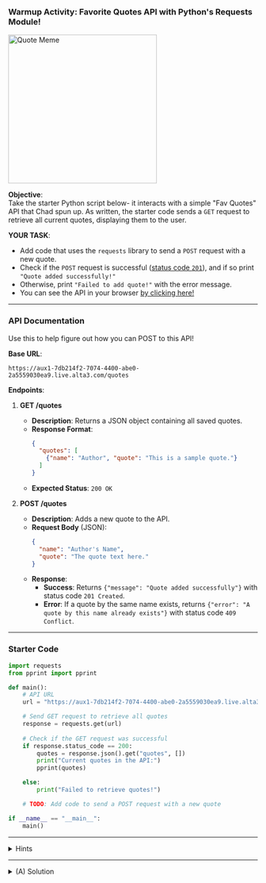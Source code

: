 ### Warmup Activity: Favorite Quotes API with Python's Requests Module!

<img src="https://project-static-assets.s3.amazonaws.com/APISpreadsheets/APIMemes/DragonForChristmas.jpeg" alt="Quote Meme" width="300"/>

**Objective**:  
Take the starter Python script below- it interacts with a simple "Fav Quotes" API that Chad spun up. As written, the starter code sends a `GET` request to retrieve all current quotes, displaying them to the user.  

**YOUR TASK**: 
- Add code that uses the `requests` library to send a `POST` request with a new quote.
- Check if the `POST` request is successful ([status code `201`](https://httpstatusdogs.com/201-created)), and if so print `"Quote added successfully!"`
- Otherwise, print `"Failed to add quote!"` with the error message.
- You can see the API in your browser [by clicking here!](https://aux1-7db214f2-7074-4400-abe0-2a5559030ea9.live.alta3.com/quotes)

---

### API Documentation

Use this to help figure out how you can POST to this API!

**Base URL**:  
```
https://aux1-7db214f2-7074-4400-abe0-2a5559030ea9.live.alta3.com/quotes
```

**Endpoints**:

1. **GET /quotes**
   - **Description**: Returns a JSON object containing all saved quotes.
   - **Response Format**:
     ```json
     {
       "quotes": [
         {"name": "Author", "quote": "This is a sample quote."}
       ]
     }
     ```
   - **Expected Status**: `200 OK`

2. **POST /quotes**
   - **Description**: Adds a new quote to the API.
   - **Request Body** (JSON):
     ```json
     {
       "name": "Author's Name",
       "quote": "The quote text here."
     }
     ```
   - **Response**:
     - **Success**: Returns `{"message": "Quote added successfully"}` with status code `201 Created`.
     - **Error**: If a quote by the same name exists, returns `{"error": "A quote by this name already exists"}` with status code `409 Conflict`.

---

### Starter Code

```python
import requests
from pprint import pprint

def main():
    # API URL
    url = "https://aux1-7db214f2-7074-4400-abe0-2a5559030ea9.live.alta3.com/quotes"

    # Send GET request to retrieve all quotes
    response = requests.get(url)
    
    # Check if the GET request was successful
    if response.status_code == 200:
        quotes = response.json().get("quotes", [])
        print("Current quotes in the API:")
        pprint(quotes)

    else:
        print("Failed to retrieve quotes!")

    # TODO: Add code to send a POST request with a new quote

if __name__ == "__main__":
    main()
```

---

<details>
<summary>Hints</summary>

- Use `requests.post()` to send data to the API.
- Set the JSON data in the `data` parameter of `requests.post()` with `{"name": "Author", "quote": "New quote text"}`.
- Check `response.status_code` to confirm if the `POST` was successful.

</details>

---

<details>
<summary>(A) Solution</summary>

```python
import requests
from pprint import pprint

def main():
    # API URL
    url = "https://aux1-7db214f2-7074-4400-abe0-2a5559030ea9.live.alta3.com/quotes"

    # Send GET request to retrieve all quotes
    response = requests.get(url)

    # Check if the GET request was successful
    if response.status_code == 200:
        quotes = response.json().get("quotes", [])
        print("Current quotes in the API:")
        pprint(quotes)
    else:
        print("Failed to retrieve quotes!")

    # Gather user input for a new quote
    name = input("\nWho said your quote?\n>")
    quote = input("\nWhat is the quote?\n>")

    # Construct POST data
    post_data = {
        "name": name,
        "quote": quote
    }

    # Send POST request to add a new quote
    post_response = requests.post(url, json=post_data)

    # Check if the POST request was successful
    if post_response.status_code == 201:
        print("Quote added successfully!")
    else:
        error_message = post_response.json().get("error", "Unknown error occurred!")
        print(f"Failed to add quote: {error_message}")

if __name__ == "__main__":
    main()
```

</details>
